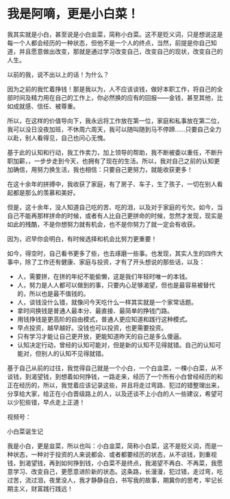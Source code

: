 # 我是阿嘀，更是小白菜！

我其实就是小白，甚至说是小白韭菜，简称小白菜。这不是贬义词，只是想说这是每一个人都会经历的一种状态，但他不是一个人的终点，当然，前提是你自己知道，并且愿意做出改变，那就是通过学习改变自己，改变自己的现状，改变自己的人生。

以前的我，说不出以上的话！为什么？

因为之前的我忙着挣钱！那是我以为，人不应该谈钱，做好本职工作，将自己的全部时间及精力用在自己的工作上，你必然换的应有的回报——金钱，甚至其他，比如成就感、信任、被尊重。

所以，在这样的价值导向下，我永远将工作放在第一位，家庭和私事放在第二位，我可以没日没夜加班，不休周六周天，我可以随叫随到马不停蹄......只要自己全力以赴，别人看得见，自己也问心无愧。

基于此的认知和行动，我工作卖力，加上领导的帮助，我不断被委以重任，不断升职加薪，，一步步走到今天，也拥有了现在的生活。所以，我对自己之前的认知更加确信，用努力换生活，我也相信：只要自己更努力，就能收获更多！

在这十余年的拼搏中，我收获了家庭，有了房子、车子，生了孩子，一切在别人看起都是那么的羡慕和美好。

但是，这十余年，没人知道自己吃的苦、吃的泪，以及对于家庭的亏欠。如今，当自己不能再那样拼命的时候，或者有人比自己更拼命的时候，忽然才发现，现实是如此的残酷，不是你想努力就有机会，也不是你努力了就一定会有收获。

因为，迟早你会明白，有时候选择和机会比努力更重要！

如今，得空时，自己看书更多了些，也去琢磨一些事。也发现，其实人生的四件大事中，除了工作还有健康、家庭与投资，才有了开头想说的那些话，以及：

- 人，需要拼，在拼的年纪不能偷懒，这是我们年轻时唯一的本钱。
- 人，努力是人人都可以做到的事，只要内心足够渴望，但也是最容易被替代的，所以也是最不值钱的。
- 人，谈钱没什么错，就像问今天吃什么一样其实就是一个家常话题。
- 拿时间换钱是普通人最本分、最直接、最简单的挣钱门路。
- 用钱挣钱是更高阶的自由模式，普通人更应知道和践行这种模式。
- 早点投资，越早越好。没钱也可以投资，也更需要投资。
- 只有学习才能让自己更开放，更能知道昨天的自己是多么傻逼。
- 认知决定行动，曾经的认知可能对，但是新的认知不见得就错。自己的认知可能对，但别人的认知不见得就错。

基于自己从前的过往，我觉得自己就是一个小白，一个白韭菜，一棵小白菜，从不谈钱，到渴望钱，到想着如何挣钱，一路走来，经历了一个所有小白曾经经历的和正在经历的，所以，我觉着应该记录这些，并且将走过弯路、犯过的错整理出来，分享给大家，给正在小白晋级路上的人，以及还谈不上小白的人一些建议，希望可以少犯些错，早点走上正道！



视频号：

小白菜诞生记

我是小白，更是韭菜，所以也叫：小白韭菜，简称小白菜，这不是贬义词，而是一种状态，一种对于投资的人来说都会、或者都要经历的状态，从不谈钱，到重视钱，到渴望钱，再到如何挣到钱，小白菜不是终点，我渴望不再白、不再菜，我愿意学习、改变自己，更愿意进阶新的状态。这条路，长漫漫，犯过错，走过弯，吃过苦，流过泪，夜里没人，我才静静自白，书写我的故事，期冀你的思考，牢记长期主义，财富践行践远！

